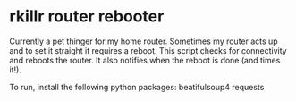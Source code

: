 rkillr router rebooter
==============

Currently a pet thinger for my home router. 
Sometimes my router acts up and to set it straight it requires a reboot. 
This script checks for connectivity and reboots the router. It also notifies when the reboot is done (and times it!).

To run, install the following python packages:
	beatifulsoup4
	requests
	